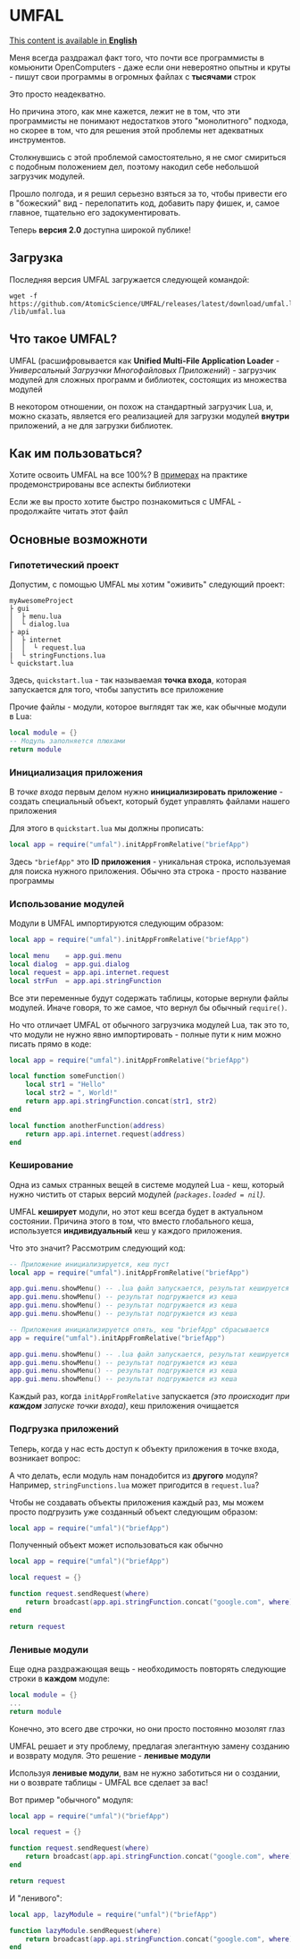 # UMFAL

[This content is available in **English**](https://github.com/AtomicScience/UMFAL)

Меня всегда раздражал факт того, что почти все программисты в комьюнити OpenComputers - даже если они невероятно опытны и круты - пишут свои программы в огромных файлах с **тысячами** строк

Это просто неадекватно.

Но причина этого, как мне кажется, лежит не в том, что эти программисты не понимают недостатков этого "монолитного" подхода, но скорее в том, что для решения этой проблемы нет адекватных инструментов.

Столкнувшись с этой проблемой самостоятельно, я не смог смириться с подобным положением дел, поэтому накодил себе небольшой загрузчик модулей. 

Прошло полгода, и я решил серьезно взяться за то, чтобы привести его в "божеский" вид - перелопатить код, добавить пару фишек, и, самое главное, тщательно его задокументировать.

Теперь **версия 2.0** доступна широкой публике!
## Загрузка
Последняя версия UMFAL загружается следующей командой:
```
wget -f https://github.com/AtomicScience/UMFAL/releases/latest/download/umfal.lua /lib/umfal.lua
```

## Что такое UMFAL?
UMFAL (расшифровывается как **Unified Multi-File Application Loader** - *Универсальный Загрузчки Многофайловых Приложений*) - загрузчик модулей для сложных программ и библиотек, состоящих из множества модулей

В некотором отношении, он похож на стандартный загрузчик Lua, и, можно сказать, является его реализацией для загрузки модулей **внутри** приложений, а не для загрузки библиотек.

## Как им пользоваться?
Хотите освоить UMFAL на все 100%? В [примерах](https://github.com/AtomicScience/UMFAL/tree/master/examples) на практике продемонстрированы все аспекты библиотеки

Если же вы просто хотите быстро познакомиться с UMFAL - продолжайте читать этот файл
## Основные возможноти
### Гипотетический проект
Допустим, с помощью UMFAL мы хотим "оживить" следующий проект:
```
myAwesomeProject
├ gui
│  ├ menu.lua
│  └ dialog.lua
├ api
│  ├ internet
│  │  └ request.lua
|  └ stringFunctions.lua    
└ quickstart.lua
```
Здесь, `quickstart.lua` - так называемая **точка входа**, которая запускается для того, чтобы запустить все приложение

Прочие файлы - модули, которое выглядят так же, как обычные модули в Lua:
```lua
local module = {}
-- Модуль заполняется плюхами
return module
```
### Инициализация приложения
В *точке входа* первым делом нужно **инициализировать приложение** - создать специальный объект, который будет управлять файлами нашего приложения

Для этого в `quickstart.lua` мы должны прописать:
```lua
local app = require("umfal").initAppFromRelative("briefApp")
```
Здесь `"briefApp"` это **ID приложения** - уникальная строка, используемая для поиска нужного приложения. Обычно эта строка - просто название программы
### Использование модулей
Модули в UMFAL импортируются следующим образом:
```lua
local app = require("umfal").initAppFromRelative("briefApp")

local menu    = app.gui.menu
local dialog  = app.gui.dialog
local request = app.api.internet.request
local strFun  = app.api.stringFunction
```
Все эти переменные будут содержать таблицы, которые вернули файлы модулей. Иначе говоря, то же самое, что вернул бы обычный `require()`.

Но что отличает UMFAL от обычного загрузчика модулей Lua, так это то, что модули не нужно явно импортировать - полные пути к ним можно писать прямо в коде:
```lua
local app = require("umfal").initAppFromRelative("briefApp")

local function someFunction()
    local str1 = "Hello"
    local str2 = ", World!"
    return app.api.stringFunction.concat(str1, str2)
end

local function anotherFunction(address)
    return app.api.internet.request(address)
end
```
### Кеширование
Одна из самых странных вещей в системе модулей Lua - кеш, который нужно чистить от старых версий модулей *(`packages.loaded = nil`)*.

UMFAL **кеширует** модули, но этот кеш всегда будет в актуальном состоянии. Причина этого в том, что вместо глобального кеша, используется **индивидуальный** кеш у каждого приложения.

Что это значит? Рассмотрим следующий код:
```lua
-- Приложение инициализируется, кеш пуст
local app = require("umfal").initAppFromRelative("briefApp")

app.gui.menu.showMenu() -- .lua файл запускается, результат кешируется
app.gui.menu.showMenu() -- результат подгружается из кеша
app.gui.menu.showMenu() -- результат подгружается из кеша
app.gui.menu.showMenu() -- результат подгружается из кеша

-- Приложения инициализируется опять, кеш "briefApp" сбрасывается
app = require("umfal").initAppFromRelative("briefApp")

app.gui.menu.showMenu() -- .lua файл запускается, результат кешируется
app.gui.menu.showMenu() -- результат подгружается из кеша
app.gui.menu.showMenu() -- результат подгружается из кеша
app.gui.menu.showMenu() -- результат подгружается из кеша
```
Каждый раз, когда `initAppFromRelative` запускается *(это происходит при **каждом** запуске точки входа)*, кеш приложения очищается
### Подгрузка приложений
Теперь, когда у нас есть доступ к объекту приложения в точке входа, возникает вопрос:

А что делать, если модуль нам понадобится из **другого** модуля?
Например, `stringFunctions.lua` может пригодится в `request.lua`?

Чтобы не создавать объекты приложения каждый раз, мы можем просто подгрузить уже созданный объект следующим образом:
```lua
local app = require("umfal")("briefApp")
```
Полученный объект может использоваться как обычно
```lua
local app = require("umfal")("briefApp")

local request = {}

function request.sendRequest(where)
    return broadcast(app.api.stringFunction.concat("google.com", where))
end

return request
```
### Ленивые модули
Еще одна раздражающая вещь - необходимость повторять следующие строки в **каждом** модуле:
```lua
local module = {}
...
return module
```
Конечно, это всего две строчки, но они просто постоянно мозолят глаз

UMFAL решает и эту проблему, предлагая элегантную замену созданию и возврату модуля. Это решение - **ленивые модули**

Используя **ленивые модули**, вам не нужно заботиться ни о создании, ни о возврате таблицы - UMFAL все сделает за вас!

Вот пример "обычного" модуля:
```lua
local app = require("umfal")("briefApp")

local request = {}

function request.sendRequest(where)
    return broadcast(app.api.stringFunction.concat("google.com", where))
end

return request
```
И "ленивого":
```lua
local app, lazyModule = require("umfal")("briefApp")

function lazyModule.sendRequest(where)
    return broadcast(app.api.stringFunction.concat("google.com", where))
end
```